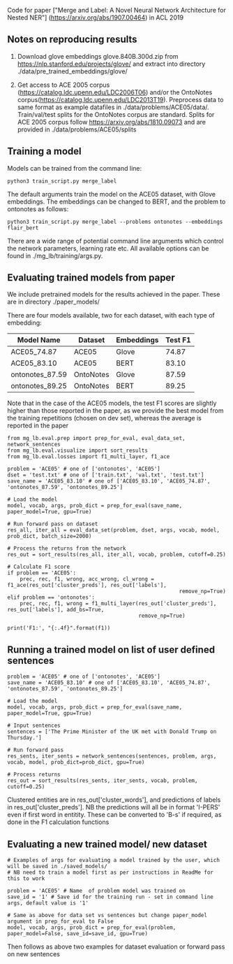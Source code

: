 Code for paper ["Merge and Label: A Novel Neural Network Architecture for Nested NER"] (https://arxiv.org/abs/1907.00464) in ACL 2019

## Notes on reproducing results

1. Download glove embeddings glove.840B.300d.zip from https://nlp.stanford.edu/projects/glove/ and extract into 
directory ./data/pre_trained_embeddings/glove/

2. Get access to ACE 2005 corpus (https://catalog.ldc.upenn.edu/LDC2006T06) and/or the OntoNotes corpus(https://catalog.ldc.upenn.edu/LDC2013T19). Preprocess data to same format as example datafiles in ./data/problems/ACE05/data/. Train/val/test splits for the OntoNotes corpus are standard. Splits for ACE 2005 corpus follow https://arxiv.org/abs/1810.09073 and are provided in ./data/problems/ACE05/splits

## Training a model

Models can be trained from the command line:

```python3 train_script.py merge_label```

The default arguments train the model on the ACE05 dataset, with Glove embeddings. The embeddings can be changed to BERT, and the problem to ontonotes as follows:

```python3 train_script.py merge_label --problems ontonotes --embeddings flair_bert```

There are a wide range of potential command line arguments which control the network parameters, learning rate etc. All available options can be found in ./mg_lb/training/args.py. 

## Evaluating trained models from paper

We include pretrained models for the results achieved in the paper. These are in directory ./paper_models/

There are four models available, two for each dataset, with each type of embedding:

| Model Name | Dataset | Embeddings | Test F1 |
| ------------- | ------------- | ------------- | ------------- |
| ACE05_74.87 | ACE05 | Glove| 74.87 |
| ACE05_83.10 | ACE05 | BERT | 83.10  |
| ontonotes_87.59 | OntoNotes  | Glove  | 87.59 |
| ontonotes_89.25 | OntoNotes  | BERT  | 89.25 |
 

Note that in the case of the ACE05 models, the test F1 scores are slightly higher than those reported in the paper, as we provide the best model from the training repetitions (chosen on dev set), whereas the average is reported in the paper



```
from mg_lb.eval.prep import prep_for_eval, eval_data_set, network_sentences
from mg_lb.eval.visualize import sort_results
from mg_lb.eval.losses import f1_multi_layer, f1_ace

problem = 'ACE05' # one of ['ontonotes', 'ACE05']
dset = 'test.txt' # one of ['train.txt', 'val.txt', 'test.txt']
save_name = 'ACE05_83.10' # one of ['ACE05_83.10', 'ACE05_74.87', 'ontonotes_87.59', 'ontonotes_89.25']

# Load the model
model, vocab, args, prob_dict = prep_for_eval(save_name, paper_model=True, gpu=True)

# Run forward pass on dataset
res_all, iter_all = eval_data_set(problem, dset, args, vocab, model, prob_dict, batch_size=2000)

# Process the returns from the network
res_out = sort_results(res_all, iter_all, vocab, problem, cutoff=0.25)

# Calculate F1 score
if problem == 'ACE05':
    prec, rec, f1, wrong, acc_wrong, cl_wrong = f1_ace(res_out['cluster_preds'], res_out['labels'], 
                                                       remove_np=True)
elif problem == 'ontonotes':
    prec, rec, f1, wrong = f1_multi_layer(res_out['cluster_preds'], res_out['labels'], add_bs=True,
                                          remove_np=True)
    
print('F1:', "{:.4f}".format(f1))

```

## Running a trained model on list of user defined sentences

```
problem = 'ACE05' # one of ['ontonotes', 'ACE05']
save_name = 'ACE05_83.10' # one of ['ACE05_83.10', 'ACE05_74.87', 'ontonotes_87.59', 'ontonotes_89.25']

# Load the model
model, vocab, args, prob_dict = prep_for_eval(save_name, paper_model=True, gpu=True)

# Input sentences
sentences = ['The Prime Minister of the UK met with Donald Trump on Thursday.']

# Run forward pass
res_sents, iter_sents = network_sentences(sentences, problem, args, vocab, model, prob_dict=prob_dict, gpu=True)

# Process returns
res_out = sort_results(res_sents, iter_sents, vocab, problem, cutoff=0.25)

```

Clustered entities are in res_out['cluster_words'], and predictions of labels in res_out['cluster_preds']. NB the predictions will all be in format 'I-PERS' even if first word in entitity. These can be converted to 'B-s' if required, as done in the F1 calculation functions


## Evaluating a new trained model/ new dataset

```
# Examples of args for evaluating a model trained by the user, which will be saved in ./saved_models/
# NB need to train a model first as per instructions in ReadMe for this to work 

problem = 'ACE05' # Name  of problem model was trained on
save_id = '1' # Save id for the training run - set in command line args, default value is '1'

# Same as above for data set vs sentences but change paper_model argument in prep_for_eval to False
model, vocab, args, prob_dict = prep_for_eval(problem, paper_model=False, save_id=save_id, gpu=True)

```

Then follows as above two examples for dataset evaluation or forward pass on new sentences
